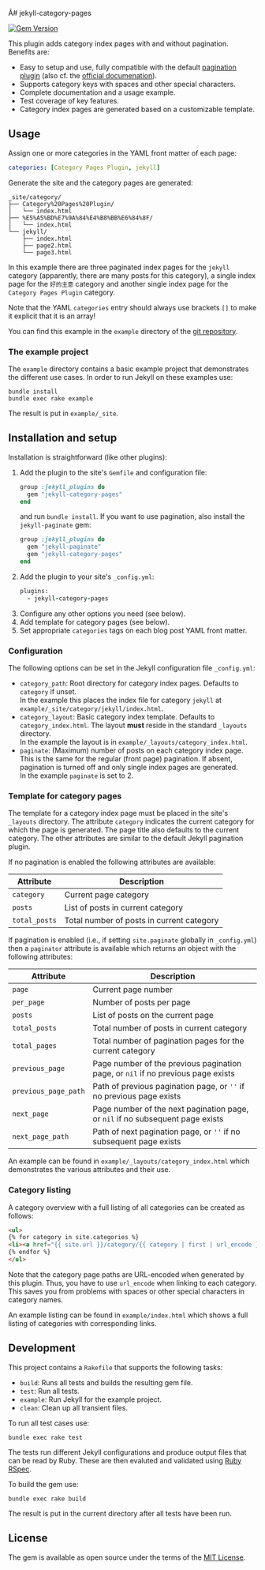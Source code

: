 Â# jekyll-category-pages

[![Gem Version](https://img.shields.io/gem/v/jekyll-category-pages.svg)](https://rubygems.org/gems/jekyll-category-pages)

This plugin adds category index pages with and without pagination.  
Benefits are:
* Easy to setup and use, fully compatible with the default [pagination
    plugin](https://github.com/jekyll/jekyll-paginate) (also cf. the
    [official documenation](https://jekyllrb.com/docs/pagination/)).
* Supports category keys with spaces and other special characters.
* Complete documentation and a usage example.
* Test coverage of key features.
* Category index pages are generated based on a customizable template.

## Usage

Assign one or more categories in the YAML front matter of each page:
```yaml
categories: [Category Pages Plugin, jekyll]
```
Generate the site and the category pages are generated:
```
_site/category/
├── Category%20Pages%20Plugin/
│   └── index.html
├── %E5%A5%BD%E7%9A%84%E4%B8%BB%E6%84%8F/
│   └── index.html
└── jekyll/
    ├── index.html
    ├── page2.html
    └── page3.html
```
In this example there are three paginated index pages for the `jekyll`
category (apparently, there are many posts for this category), a
single index page for the `好的主意` category and another single index
page for the `Category Pages Plugin` category.

Note that the YAML `categories` entry should always use brackets `[]`
to make it explicit that it is an array!

You can find this example in the `example` directory of the [git
repository](https://github.com/field-theory/jekyll-category-pages).

### The example project

The `example` directory contains a basic example project that
demonstrates the different use cases. In order to run Jekyll on these
examples use:
```shell
bundle install
bundle exec rake example
```
The result is put in `example/_site`.

## Installation and setup

Installation is straightforward (like other plugins):
1. Add the plugin to the site's `Gemfile` and configuration file:
    ```ruby
    group :jekyll_plugins do
      gem "jekyll-category-pages"
    end
    ```
    and run `bundle install`. If you want to use pagination, also
    install the `jekyll-paginate` gem:
    ```ruby
    group :jekyll_plugins do
      gem "jekyll-paginate"
      gem "jekyll-category-pages"
    end
    ```
2. Add the plugin to your site's `_config.yml`:
    ```ruby
    plugins:
      - jekyll-category-pages
    ```
3. Configure any other options you need (see below).
4. Add template for category pages (see below).
5. Set appropriate `categories` tags on each blog post YAML front
   matter.

### Configuration

The following options can be set in the Jekyll configuration file
`_config.yml`:
* `category_path`: Root directory for category index pages. Defaults
    to `category` if unset.  
    In the example this places the index file for category `jekyll` at
    `example/_site/category/jekyll/index.html`.
* `category_layout`: Basic category index template. Defaults to
    `category_index.html`. The layout **must** reside in the standard
    `_layouts` directory.  
    In the example the layout is in
    `example/_layouts/category_index.html`.
* `paginate`: (Maximum) number of posts on each category index
    page. This is the same for the regular (front page) pagination. If
    absent, pagination is turned off and only single index pages are
    generated.  
    In the example `paginate` is set to 2.

### Template for category pages

The template for a category index page must be placed in the site's
`_layouts` directory. The attribute `category` indicates the current
category for which the page is generated. The page title also defaults
to the current category. The other attributes are similar to the
default Jekyll pagination plugin.

If no pagination is enabled the following attributes are available:

| Attribute     | Description                               |
| ------------- | ----------------------------------------- |
| `category`    | Current page category                     |
| `posts`       | List of posts in current category         |
| `total_posts` | Total number of posts in current category |

If pagination is enabled (i.e., if setting `site.paginate` globally in
`_config.yml`) then a `paginator` attribute is available which returns
an object with the following attributes:

| Attribute            | Description                                                                      |
| -------------------- | -------------------------------------------------------------------------------- |
| `page`               | Current page number                                                              |
| `per_page`           | Number of posts per page                                                         |
| `posts`              | List of posts on the current page                                                |
| `total_posts`        | Total number of posts in current category                                        |
| `total_pages`        | Total number of pagination pages for the current category                        |
| `previous_page`      | Page number of the previous pagination page, or `nil` if no previous page exists |
| `previous_page_path` | Path of previous pagination page, or `''` if no previous page exists             |
| `next_page`          | Page number of the next pagination page, or `nil` if no subsequent page exists   |
| `next_page_path`     | Path of next pagination page, or `''` if no subsequent page exists               |

An example can be found in `example/_layouts/category_index.html`
which demonstrates the various attributes and their use.

### Category listing

A category overview with a full listing of all categories can be
created as follows:
```html
<ul>
{% for category in site.categories %}
<li><a href="{{ site.url }}/category/{{ category | first | url_encode }}/index.html">{{ category | first }}</a></li>
{% endfor %}
</ul>
```
Note that the category page paths are URL-encoded when generated by
this plugin. Thus, you have to use `url_encode` when linking to each
category. This saves you from problems with spaces or other special
characters in category names.

An example listing can be found in `example/index.html` which
shows a full listing of categories with corresponding links.

## Development

This project contains a `Rakefile` that supports the following
tasks:
* `build`: Runs all tests and builds the resulting gem file.
* `test`: Run all tests.
* `example`: Run Jekyll for the example project.
* `clean`: Clean up all transient files.

To run all test cases use:
```shell
bundle exec rake test
```
The tests run different Jekyll configurations and produce output files
that can be read by Ruby. These are then evaluted and validated using
[Ruby RSpec](http://rspec.info).

To build the gem use:
```shell
bundle exec rake build
```
The result is put in the current directory after all tests have been
run.

## License

The gem is available as open source under the terms of the [MIT
License](https://github.com/field-theory/jekyll-category-pages/blob/master/LICENSE).
